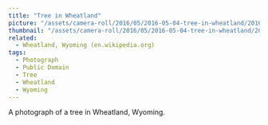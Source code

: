 ```yaml
---
title: "Tree in Wheatland"
picture: "/assets/camera-roll/2016/05/2016-05-04-tree-in-wheatland/20160505_014658020_iOS.jpg"
thumbnail: "/assets/camera-roll/2016/05/2016-05-04-tree-in-wheatland/20160505_014658020_iOS-thumbnail.jpg"
related:
  - Wheatland, Wyoming (en.wikipedia.org)
tags:
  - Photograph
  - Public Domain
  - Tree
  - Wheatland
  - Wyoming
---
```

A photograph of a tree in Wheatland, Wyoming.